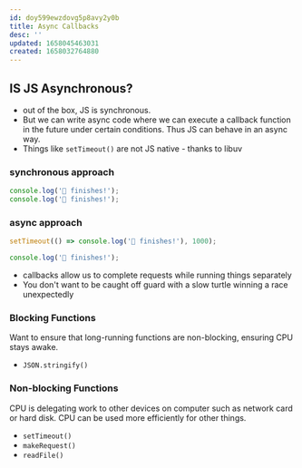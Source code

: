 ```yaml
---
id: doy599ewzdovg5p8avy2y0b
title: Async Callbacks
desc: ''
updated: 1658045463031
created: 1658032764880
---
```


## IS JS Asynchronous?
- out of the box, JS is synchronous.
- But we can write async code where we can execute a callback function in the future under certain conditions. Thus JS can behave in an async way.
- Things like `setTimeout()` are not JS native - thanks to libuv


### synchronous approach
```js
console.log('🐇 finishes!');
console.log('🐢 finishes!');
```
### async approach
```js
setTimeout(() => console.log('🐇 finishes!'), 1000);

console.log('🐢 finishes!');
```
- callbacks allow us to complete requests while running things separately
- You don't want to be caught off guard with a slow turtle winning a race unexpectedly


### Blocking Functions
Want to ensure that long-running functions are non-blocking, ensuring CPU stays awake.
- `JSON.stringify()`


### Non-blocking Functions
CPU is delegating work to other devices on computer such as network card or hard disk. CPU can be used more efficiently for other things.
- `setTimeout()`
- `makeRequest()`
- `readFile()`

